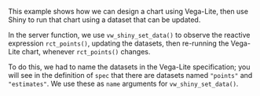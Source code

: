 This example shows how we can design a chart using Vega-Lite, then use Shiny to run that chart using a dataset that can be updated. 

In the server function, we use `vw_shiny_set_data()` to observe the reactive expression `rct_points()`, updating the datasets, then re-running the Vega-Lite chart, whenever `rct_points()` changes.

To do this, we had to name the datasets in the Vega-Lite specification; you will see in the definition of `spec` that there are datasets named `"points"` and `"estimates"`. We use these as `name` arguments for `vw_shiny_set_data()`.

